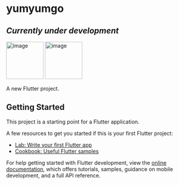 # yumyumgo

## *Currently under development*

<img width="100" alt="image" src="https://github.com/LeyPopuli/yumyumgo/assets/118773922/4bfbac48-52ad-4baf-9372-598f201c58d6">

<img width="100" alt="image" src="https://github.com/LeyPopuli/yumyumgo/assets/118773922/80b3b12a-d1fd-490a-ae53-42fcdb9fdab0">


A new Flutter project.

## Getting Started

This project is a starting point for a Flutter application.

A few resources to get you started if this is your first Flutter project:

- [Lab: Write your first Flutter app](https://docs.flutter.dev/get-started/codelab)
- [Cookbook: Useful Flutter samples](https://docs.flutter.dev/cookbook)

For help getting started with Flutter development, view the
[online documentation](https://docs.flutter.dev/), which offers tutorials,
samples, guidance on mobile development, and a full API reference.
